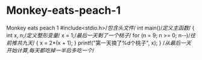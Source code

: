 # Monkey-eats-peach-1
Monkey eats peach 1
#include<stdio.h>/*包含头文件*/
int main()/*定义主函数*/
{
	int x, n;/*定义整形变量*/
	x = 1;/*最后一天剩了一个桃子*/
	for (n = 9; n >= 0; n--)/*往前推共九天*/
	{
		x = 2*(x + 1);
	}
	printf("第一天摘了%d个桃子", x);
}
/*从最后一天开始计算,每天都吃掉一半后多吃一个*/
